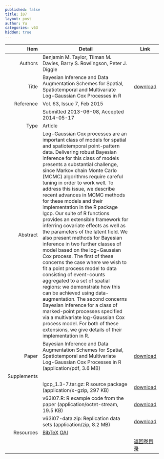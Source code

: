 ```yaml
---
published: false
title: i07
layout: post
author: Yu
categories: v63
hidden: true
---
```


| Item | Detail | Link |
|---:|---|---|
| Authors | Benjamin M. Taylor, Tilman M. Davies, Barry S. Rowlingson, Peter J. Diggle| |
| Title |Bayesian Inference and Data Augmentation Schemes for Spatial, Spatiotemporal and Multivariate Log-Gaussian Cox Processes in R | [download](http://www.jstatsoft.org/v63/i07/paper) |
| Reference |Vol. 63, Issue 7, Feb 2015 | |
| | Submitted 2013-06-08, Accepted 2014-05-17| | 
| Type | Article| |
| Abstract | Log-Gaussian Cox processes are an important class of models for spatial and spatiotemporal point-pattern data. Delivering robust Bayesian inference for this class of models presents a substantial challenge, since Markov chain Monte Carlo (MCMC) algorithms require careful tuning in order to work well. To address this issue, we describe recent advances in MCMC methods for these models and their implementation in the R package lgcp. Our suite of R functions provides an extensible framework for inferring covariate effects as well as the parameters of the latent field. We also present methods for Bayesian inference in two further classes of model based on the log-Gaussian Cox process. The first of these concerns the case where we wish to fit a point process model to data consisting of event-counts aggregated to a set of spatial regions: we demonstrate how this can be achieved using data-augmentation. The second concerns Bayesian inference for a class of marked-point processes specified via a multivariate log-Gaussian Cox process model. For both of these extensions, we give details of their implementation in R.| |
| Paper | Bayesian Inference and Data Augmentation Schemes for Spatial, Spatiotemporal and Multivariate Log-Gaussian Cox Processes in R  (application/pdf, 3.6 MB)| [download](http://www.jstatsoft.org/v63/i07/paper) |
| Supplements | | |
| |lgcp_1.3-7.tar.gz: R source package  (application/x-gzip, 297 KB)|  [download](http://www.jstatsoft.org/v63/i07/supp/1) |
| |v63i07.R:          R example code from the paper  (application/octet-stream, 19.5 KB)|  [download](http://www.jstatsoft.org/v63/i07/supp/2) |
| |v63i07-data.zip:   Replication data sets  (application/zip, 8.2 MB)|  [download](http://www.jstatsoft.org/v63/i07/supp/3) |
| Resources | [BibTeX](http://www.jstatsoft.org/v63/i07/bibtex) [OAI](http://www.jstatsoft.org/oai?verb=GetRecord&identifier=oai.jstatsoft/v63/i07&prefix=oai_dc)| |
| |  | [返回卷目录]({{site.baseurl}}/volume/v63.html) |